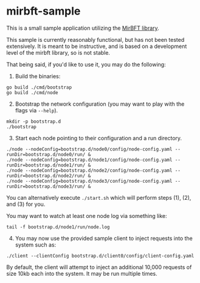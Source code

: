 # mirbft-sample

This is a small sample application utilizing the [MirBFT library](https://github.com/hyperledger-labs/mirbft).

This sample is currently reasonably functional, but has not been tested extensively.  It is meant to be instructive, and is based on a development level of the mirbft library, so is not stable.

That being said, if you'd like to use it, you may do the following:

1. Build the binaries:
 
```
go build ./cmd/bootstrap
go build ./cmd/node
```

2. Bootstrap the network configuration (you may want to play with the flags via `--help`).

```
mkdir -p bootstrap.d
./bootstrap
```

3. Start each node pointing to their configuration and a run directory.

```
./node --nodeConfig=bootstrap.d/node0/config/node-config.yaml --runDir=bootstrap.d/node0/run/ &
./node --nodeConfig=bootstrap.d/node1/config/node-config.yaml --runDir=bootstrap.d/node1/run/ &
./node --nodeConfig=bootstrap.d/node2/config/node-config.yaml --runDir=bootstrap.d/node2/run/ &
./node --nodeConfig=bootstrap.d/node3/config/node-config.yaml --runDir=bootstrap.d/node3/run/ &
```

You can alternatively execute `./start.sh` which will perform steps (1), (2), and (3) for you.

You may want to watch at least one node log via something like:

```
tail -f bootstrap.d/node1/run/node.log
```

4. You may now use the provided sample client to inject requests into the system such as:

```
./client --clientConfig bootstrap.d/client0/config/client-config.yaml
```

By default, the client will attempt to inject an additional 10,000 requests of size 10kb each into the system.  It may be run multiple times.
